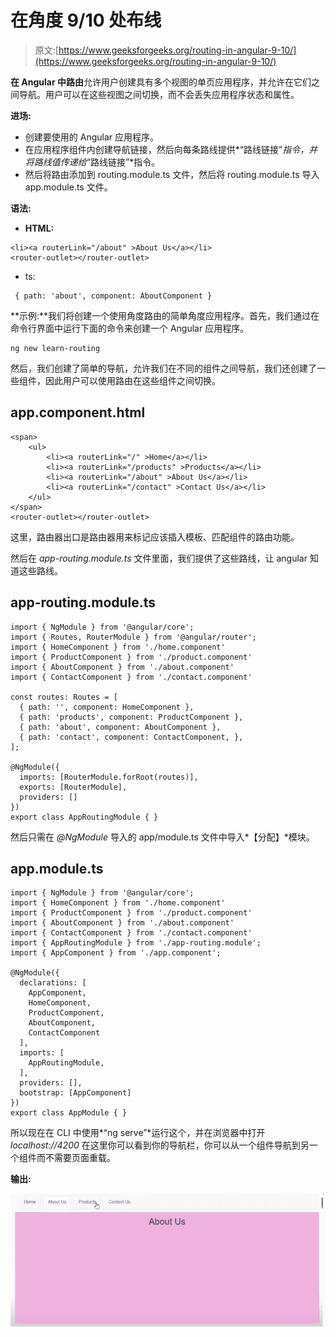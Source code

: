 # 在角度 9/10 处布线

> 原文:[https://www.geeksforgeeks.org/routing-in-angular-9-10/](https://www.geeksforgeeks.org/routing-in-angular-9-10/)

**在 Angular 中路由**允许用户创建具有多个视图的单页应用程序，并允许在它们之间导航。用户可以在这些视图之间切换，而不会丢失应用程序状态和属性。

**进场:**

*   创建要使用的 Angular 应用程序。
*   在应用程序组件内创建导航链接，然后向每条路线提供*“路线链接”*指令，并将路线值传递给*“路线链接”*指令。
*   然后将路由添加到 routing.module.ts 文件，然后将 routing.module.ts 导入 app.module.ts 文件。

**语法:**

*   **HTML:**

```
<li><a routerLink="/about" >About Us</a></li>
<router-outlet></router-outlet>
```

*   ts:

```
 { path: 'about', component: AboutComponent }
```

**示例:**我们将创建一个使用角度路由的简单角度应用程序。首先，我们通过在命令行界面中运行下面的命令来创建一个 Angular 应用程序。

```
ng new learn-routing
```

然后，我们创建了简单的导航，允许我们在不同的组件之间导航，我们还创建了一些组件，因此用户可以使用路由在这些组件之间切换。

## app.component.html

```
<span>
    <ul>
        <li><a routerLink="/" >Home</a></li>
        <li><a routerLink="/products" >Products</a></li>
        <li><a routerLink="/about" >About Us</a></li>
        <li><a routerLink="/contact" >Contact Us</a></li>
    </ul>
</span>
<router-outlet></router-outlet>
```

这里，路由器出口是路由器用来标记应该插入模板、匹配组件的路由功能。

然后在 *app-routing.module.ts* 文件里面，我们提供了这些路线，让 angular 知道这些路线。

## app-routing.module.ts

```
import { NgModule } from '@angular/core';
import { Routes, RouterModule } from '@angular/router';
import { HomeComponent } from './home.component'
import { ProductComponent } from './product.component'
import { AboutComponent } from './about.component'
import { ContactComponent } from './contact.component'

const routes: Routes = [
  { path: '', component: HomeComponent },
  { path: 'products', component: ProductComponent },
  { path: 'about', component: AboutComponent },
  { path: 'contact', component: ContactComponent, },
];

@NgModule({
  imports: [RouterModule.forRoot(routes)],
  exports: [RouterModule],
  providers: []
})
export class AppRoutingModule { }
```

然后只需在 *@NgModule* 导入的 app/module.ts 文件中导入*【分配】*模块。

## app.module.ts

```
import { NgModule } from '@angular/core';
import { HomeComponent } from './home.component'
import { ProductComponent } from './product.component'
import { AboutComponent } from './about.component'
import { ContactComponent } from './contact.component'
import { AppRoutingModule } from './app-routing.module';
import { AppComponent } from './app.component';

@NgModule({
  declarations: [
    AppComponent,
    HomeComponent,
    ProductComponent,
    AboutComponent,
    ContactComponent
  ],
  imports: [
    AppRoutingModule,
  ],
  providers: [],
  bootstrap: [AppComponent]
})
export class AppModule { }
```

所以现在在 CLI 中使用*“ng serve”*运行这个，并在浏览器中打开 *localhost://4200* 在这里你可以看到你的导航栏，你可以从一个组件导航到另一个组件而不需要页面重载。

**输出:**

![](img/3b6be6947d5a57d7ef6821bd98bcc680.png)